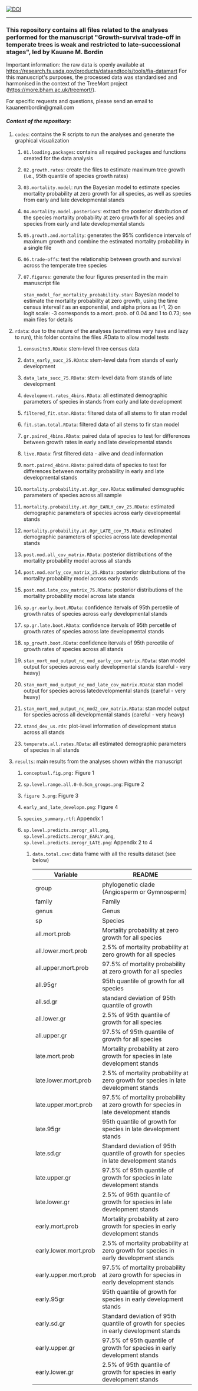 [![DOI](https://zenodo.org/badge/DOI/10.5281/zenodo.16422978.svg)](https://doi.org/10.5281/zenodo.16422978)

------------------------------------------------------------------------

### This repository contains all files related to the analyses performed for the manuscript "Growth-survival trade-off in temperate trees is weak and restricted to late-successional stages", led by Kauane M. Bordin

Important information: the raw data is openly available at <https://research.fs.usda.gov/products/dataandtools/tools/fia-datamart> For this manuscript's purposes, the processed data was standardised and harmonised in the context of the TreeMort project (<https://more.bham.ac.uk/treemort/>).

For specific requests and questions, please send an email to kauanembordin\@gmail.com

#### *Content of the repository:*

1.  `codes`: contains the R scripts to run the analyses and generate the graphical visualization

    1.  `01.loading.packages`: contains all required packages and functions created for the data analysis

    2.  `02.growth.rates`: create the files to estimate maximum tree growth (i.e., 95th quantile of species growth rates)

    3.  `03.mortality.model`: run the Bayesian model to estimate species mortality probability at zero growth for all species, as well as species from early and late developmental stands

    4.  `04.mortality.model.posteriors`: extract the posterior distribution of the species mortality probability at zero growth for all species and species from early and late developmental stands

    5.  `05.growth.and.mortality`: generates the 95% confidence intervals of maximum growth and combine the estimated mortality probability in a single file

    6.  `06.trade-offs`: test the relationship between growth and survival across the temperate tree species

    7.  `07.figures`: generate the four figures presented in the main manuscript file

        `stan_model_for_mortality_probability.stan`: Bayesian model to estimate the mortality probability at zero growth, using the time census interval *t* as an exponential, and alpha priors as (-1, 2) on logit scale: -3 corresponds to a mort. prob. of 0.04 and 1 to 0.73; see main files for details

2.  `rdata`: due to the nature of the analyses (sometimes very have and lazy to run), this folder contains the files .RData to allow model tests

    1.  `census1to3.RData`: stem-level three census data

    2.  `data_early_succ_25.RData`: stem-level data from stands of early development

    3.  `data_late_succ_75.RData`: stem-level data from stands of late development

    4.  `development.rates_4bins.RData`: all estimated demographic parameters of species in stands from early and late development

    5.  `filtered_fit.stan.RData`: filtered data of all stems to fir stan model

    6.  `fit.stan.total.RData`: filtered data of all stems to fir stan model

    7.  `gr.paired_4bins.RData`: paired data of species to test for differences between growth rates in early and late developmental stands

    8.  `live.RData`: first filtered data - alive and dead information

    9.  `mort.paired_4bins.RData`: paired data of species to test for differences between mortality probability in early and late developmental stands

    10. `mortality.probability.at.0gr_cov.RData`: estimated demographic parameters of species across all sample

    11. `mortality.probability.at.0gr_EARLY_cov_25.RData`: estimated demographic parameters of species across early developmental stands

    12. `mortality.probability.at.0gr_LATE_cov_75.RData`: estimated demographic parameters of species across late developmental stands

    13. `post.mod.all_cov_matrix.RData`: posterior distributions of the mortality probability model across all stands

    14. `post.mod.early_cov_matrix_25.RData`: posterior distributions of the mortality probability model across early stands

    15. `post.mod.late_cov_matrix_75.RData`: posterior distributions of the mortality probability model across late stands

    16. `sp.gr.early.boot.RData`: confidence itervals of 95th percetile of growth rates of species across early developmental stands

    17. `sp.gr.late.boot.RData`: confidence itervals of 95th percetile of growth rates of species across late developmental stands

    18. `sp_growth.boot.RData`: confidence itervals of 95th percetile of growth rates of species across all stands

    19. `stan_mort_mod_output_nc_mod_early_cov_matrix.RData`: stan model output for species across early developmental stands (careful - very heavy)

    20. `stan_mort_mod_output_nc_mod_late_cov_matrix.RData`: stan model output for species across latedevelopmental stands (careful - very heavy)

    21. `stan_mort_mod_output_nc_mod2_cov_matrix.RData`: stan model output for species across all developmental stands (careful - very heavy)

    22. `stand_dev_us.rds`: plot-level information of development status across all stands

    23. `temperate.all.rates.RData`: all estimated demographic parameters of species in all stands

3.  `results`: main results from the analyses shown within the manuscript

    1.  `conceptual.fig.png:` Figure 1

    2.  `sp.level.range.all.0-0.5cm_groups.png`: Figure 2

    3.  `figure 3.png`: Figure 3

    4.  `early_and_late_developm.png`: Figure 4

    5.  `species_summary.rtf`: Appendix 1

    6.  `sp.level.predicts.zerogr_all.png`, `sp.level.predicts.zerogr_EARLY.png`, `sp.level.predicts.zerogr_LATE.png`: Appendix 2 to 4

        1.  `data.total.csv`: data frame with all the results dataset (see below)

            | Variable              | README                                                                                |
            |-----------------------|-------------------------------------------------|
            | group                 | phylogenetic clade (Angiosperm or Gymnosperm)                                         |
            | family                | Family                                                                                |
            | genus                 | Genus                                                                                 |
            | sp                    | Species                                                                               |
            | all.mort.prob         | Mortality probability at zero growth for all species                                  |
            | all.lower.mort.prob   | 2.5% of mortality probability at zero growth for all species                          |
            | all.upper.mort.prob   | 97.5% of mortality probability at zero growth for all species                         |
            | all.95gr              | 95th quantile of growth for all species                                               |
            | all.sd.gr             | standard deviation of 95th quantile of growth                                         |
            | all.lower.gr          | 2.5% of 95th quantile of growth for all species                                       |
            | all.upper.gr          | 97.5% of 95th quantile of growth for all species                                      |
            | late.mort.prob        | Mortality probability at zero growth for species in late development stands           |
            | late.lower.mort.prob  | 2.5% of mortality probability at zero growth for species in late development stands   |
            | late.upper.mort.prob  | 97.5% of mortality probability at zero growth for species in late development stands  |
            | late.95gr             | 95th quantile of growth for species in late development stands                        |
            | late.sd.gr            | Standard deviation of 95th quantile of growth for species in late development stands  |
            | late.upper.gr         | 97.5% of 95th quantile of growth for species in late development stands               |
            | late.lower.gr         | 2.5% of 95th quantile of growth for species in late development stands                |
            | early.mort.prob       | Mortality probability at zero growth for species in early development stands          |
            | early.lower.mort.prob | 2.5% of mortality probability at zero growth for species in early development stands  |
            | early.upper.mort.prob | 97.5% of mortality probability at zero growth for species in early development stands |
            | early.95gr            | 95th quantile of growth for species in early development stands                       |
            | early.sd.gr           | Standard deviation of 95th quantile of growth for species in early development stands |
            | early.upper.gr        | 97.5% of 95th quantile of growth for species in early development stands              |
            | early.lower.gr        | 2.5% of 95th quantile of growth for species in early development stands               |
